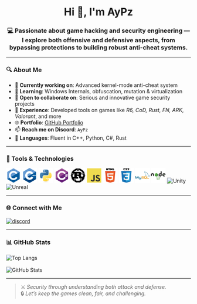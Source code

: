 <h1 align="center">Hi 👋, I'm AyPz</h1>
<h3 align="center">💻 Passionate about game hacking and security engineering — I explore both offensive and defensive aspects, from bypassing protections to building robust anti-cheat systems.</h3>

---

### 🔍 About Me

- 🎯 **Currently working on**: Advanced kernel-mode anti-cheat system  
- 🧠 **Learning**: Windows Internals, obfuscation, mutation & virtualization  
- 🤝 **Open to collaborate on**: Serious and innovative game security projects  
- 🧪 **Experience**: Developed tools on games like *R6, CoD, Rust, FN, ARK, Valorant*, and more  
- 🌐 **Portfolio**: [GitHub Portfolio](https://github.com/AyPz78/Portfolio)  
- 📫 **Reach me on Discord**: `AyPz`  
- 📄 **Languages**: Fluent in C++, Python, C#, Rust

---

### 🧰 Tools & Technologies

<p align="left">
  <img src="https://raw.githubusercontent.com/devicons/devicon/master/icons/c/c-original.svg" alt="C" width="40" height="40"/>
  <img src="https://raw.githubusercontent.com/devicons/devicon/master/icons/cplusplus/cplusplus-original.svg" alt="C++" width="40" height="40"/>
  <img src="https://raw.githubusercontent.com/devicons/devicon/master/icons/python/python-original.svg" alt="Python" width="40" height="40"/>
  <img src="https://raw.githubusercontent.com/devicons/devicon/master/icons/csharp/csharp-original.svg" alt="C#" width="40" height="40"/>
  <img src="https://raw.githubusercontent.com/devicons/devicon/master/icons/rust/rust-plain.svg" alt="Rust" width="40" height="40"/>
  <img src="https://raw.githubusercontent.com/devicons/devicon/master/icons/javascript/javascript-original.svg" alt="JS" width="40" height="40"/>
  <img src="https://raw.githubusercontent.com/devicons/devicon/master/icons/html5/html5-original-wordmark.svg" alt="HTML" width="40" height="40"/>
  <img src="https://raw.githubusercontent.com/devicons/devicon/master/icons/css3/css3-original-wordmark.svg" alt="CSS" width="40" height="40"/>
  <img src="https://raw.githubusercontent.com/devicons/devicon/master/icons/mysql/mysql-original-wordmark.svg" alt="MySQL" width="40" height="40"/>
  <img src="https://raw.githubusercontent.com/devicons/devicon/master/icons/nodejs/nodejs-original-wordmark.svg" alt="NodeJS" width="40" height="40"/>
  <img src="https://www.vectorlogo.zone/logos/unity3d/unity3d-icon.svg" alt="Unity" width="40" height="40"/>
  <img src="https://raw.githubusercontent.com/kenangundogan/fontisto/036b7eca71aab1bef8e6a0518f7329f13ed62f6b/icons/svg/brand/unreal-engine.svg" alt="Unreal" width="40" height="40"/>
</p>

---

### 🌐 Connect with Me

<p align="left">
  <a href="https://discord.gg/aypz" target="blank">
    <img align="center" src="https://raw.githubusercontent.com/rahuldkjain/github-profile-readme-generator/master/src/images/icons/Social/discord.svg" alt="discord" height="30" width="40" />
  </a>
</p>

---

### 📊 GitHub Stats

<p>
  <img align="center" src="https://github-readme-stats.vercel.app/api/top-langs?username=aypz78&show_icons=true&title_color=6e00f5&text_color=6800bd&locale=en&layout=compact" alt="Top Langs" />
</p>
<p>
  <img align="center" src="https://github-readme-stats.vercel.app/api?username=aypz78&show_icons=true&theme=radical&hide_border=true" alt="GitHub Stats" />
</p>

---

> ⚔️ *Security through understanding both attack and defense.*  
> 🔒 *Let’s keep the games clean, fair, and challenging.*

